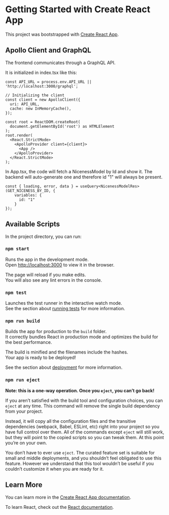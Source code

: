 # Getting Started with Create React App

This project was bootstrapped with [Create React App](https://github.com/facebook/create-react-app).

## Apollo Client and GraphQL
The frontend communicates through a GraphQL API.

It is initialized in index.tsx like this:
```
const API_URL = process.env.API_URL || 'http://localhost:3000/graphql';

// Initializing the client
const client = new ApolloClient({
  uri: API_URL,
  cache: new InMemoryCache(),
});

const root = ReactDOM.createRoot(
  document.getElementById('root') as HTMLElement
);
root.render(
  <React.StrictMode>
    <ApolloProvider client={client}>
      <App />
    </ApolloProvider>
  </React.StrictMode>
);
```

In App.tsx, the code will fetch a NicenessModel by Id and show it. The backend will auto-generate one and therefore id "1" will always be present.

```
const { loading, error, data } = useQuery<NicenessModelRes>(GET_NICENESS_BY_ID, {
    variables: {
      id: "1"
    }
});
```

## Available Scripts

In the project directory, you can run:

### `npm start`

Runs the app in the development mode.\
Open [http://localhost:3000](http://localhost:3000) to view it in the browser.

The page will reload if you make edits.\
You will also see any lint errors in the console.

### `npm test`

Launches the test runner in the interactive watch mode.\
See the section about [running tests](https://facebook.github.io/create-react-app/docs/running-tests) for more information.

### `npm run build`

Builds the app for production to the `build` folder.\
It correctly bundles React in production mode and optimizes the build for the best performance.

The build is minified and the filenames include the hashes.\
Your app is ready to be deployed!

See the section about [deployment](https://facebook.github.io/create-react-app/docs/deployment) for more information.

### `npm run eject`

**Note: this is a one-way operation. Once you `eject`, you can’t go back!**

If you aren’t satisfied with the build tool and configuration choices, you can `eject` at any time. This command will remove the single build dependency from your project.

Instead, it will copy all the configuration files and the transitive dependencies (webpack, Babel, ESLint, etc) right into your project so you have full control over them. All of the commands except `eject` will still work, but they will point to the copied scripts so you can tweak them. At this point you’re on your own.

You don’t have to ever use `eject`. The curated feature set is suitable for small and middle deployments, and you shouldn’t feel obligated to use this feature. However we understand that this tool wouldn’t be useful if you couldn’t customize it when you are ready for it.

## Learn More

You can learn more in the [Create React App documentation](https://facebook.github.io/create-react-app/docs/getting-started).

To learn React, check out the [React documentation](https://reactjs.org/).
